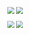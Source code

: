 
<!-- <img src = "https://github-readme-stats-6gxm-54otvuotd-archfx.vercel.app/api?username=Archfx&count_private=true&show_icons=true&theme=transparent&hide=contribs&hide_border=true&title_color=855AA&text_color=868585&icon_color=23B614" width ="480" /> <img src = "https://github-readme-stats-6gxm-54otvuotd-archfx.vercel.app/api/top-langs/?username=Archfx&layout=compact&theme=transparent&hide_border=true&count_private=true&langs_count=6&hide=tex&title_color=855AA&text_color=868585&icon_color=868585,html" width ="350" /> -->

![](https://raw.githubusercontent.com/archfx/github-stats/master/generated/overview.svg#gh-dark-mode-only)
![](https://raw.githubusercontent.com/archfx/github-stats/master/generated/overview.svg#gh-light-mode-only)

![](https://raw.githubusercontent.com/archfx/github-stats/master/generated/languages.svg#gh-dark-mode-only)
![](https://raw.githubusercontent.com/archfx/github-stats/master/generated/languages.svg#gh-light-mode-only)
